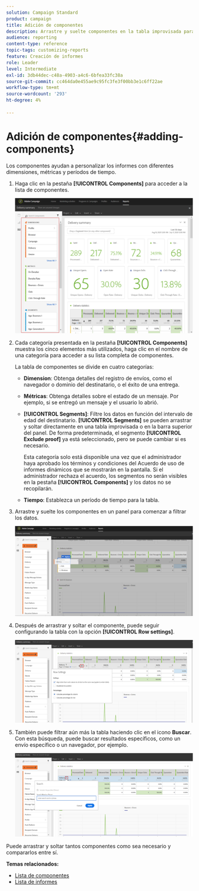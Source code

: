 ```yaml
---
solution: Campaign Standard
product: campaign
title: Adición de componentes
description: Arrastre y suelte componentes en la tabla improvisada para filtrar los datos y crear el informe.
audience: reporting
content-type: reference
topic-tags: customizing-reports
feature: Creación de informes
role: Leader
level: Intermediate
exl-id: 3db44dec-c48a-4903-a4c6-6bfea33fc38a
source-git-commit: cc464da0e455ae9c95fc3fe3f00bb3e1c6ff22ae
workflow-type: tm+mt
source-wordcount: '293'
ht-degree: 4%

---
```


# Adición de componentes{#adding-components}

Los componentes ayudan a personalizar los informes con diferentes dimensiones, métricas y períodos de tiempo.

1. Haga clic en la pestaña **[!UICONTROL Components]** para acceder a la lista de componentes.

   ![](assets/dynamic_report_components.png)

1. Cada categoría presentada en la pestaña **[!UICONTROL Components]** muestra los cinco elementos más utilizados, haga clic en el nombre de una categoría para acceder a su lista completa de componentes.

   La tabla de componentes se divide en cuatro categorías:

   * **Dimension**: Obtenga detalles del registro de envíos, como el navegador o dominio del destinatario, o el éxito de una entrega.
   * **Métricas**: Obtenga detalles sobre el estado de un mensaje. Por ejemplo, si se entregó un mensaje y el usuario lo abrió.
   * **[!UICONTROL Segments]**: Filtre los datos en función del intervalo de edad del destinatario. **[!UICONTROL Segments]** se pueden arrastrar y soltar directamente en una tabla improvisada o en la barra superior del panel. De forma predeterminada, el segmento **[!UICONTROL Exclude proof]** ya está seleccionado, pero se puede cambiar si es necesario.

      Esta categoría solo está disponible una vez que el administrador haya aprobado los términos y condiciones del Acuerdo de uso de informes dinámicos que se mostrarán en la pantalla. Si el administrador rechaza el acuerdo, los segmentos no serán visibles en la pestaña **[!UICONTROL Components]** y los datos no se recopilarán.

   * **Tiempo**: Establezca un período de tiempo para la tabla.

1. Arrastre y suelte los componentes en un panel para comenzar a filtrar los datos.

   ![](assets/dynamic_report_components_2.png)

1. Después de arrastrar y soltar el componente, puede seguir configurando la tabla con la opción **[!UICONTROL Row settings]**.

   ![](assets/dynamic_report_components_3.png)

1. También puede filtrar aún más la tabla haciendo clic en el icono **Buscar**. Con esta búsqueda, puede buscar resultados específicos, como un envío específico o un navegador, por ejemplo.

   ![](assets/dynamic_report_components_4.png)

Puede arrastrar y soltar tantos componentes como sea necesario y compararlos entre sí.

**Temas relacionados:**

* [Lista de componentes](../../reporting/using/list-of-components-.md)
* [Lista de informes](../../reporting/using/defining-the-report-period.md)
